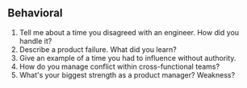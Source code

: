 ## Behavioral

1. Tell me about a time you disagreed with an engineer. How did you handle it?
2. Describe a product failure. What did you learn?
3. Give an example of a time you had to influence without authority.
4. How do you manage conflict within cross-functional teams?
5. What's your biggest strength as a product manager? Weakness?
